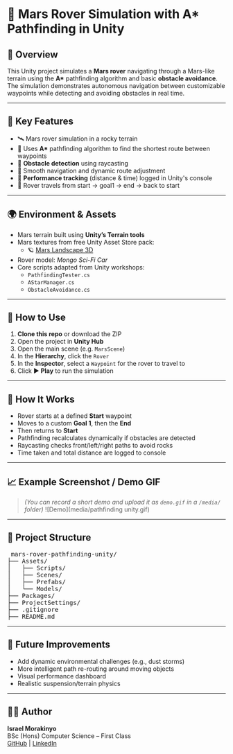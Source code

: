 # 🚀 Mars Rover Simulation with A* Pathfinding in Unity

## 🎯 Overview

This Unity project simulates a **Mars rover** navigating through a Mars-like terrain using the **A\*** pathfinding algorithm and basic **obstacle avoidance**. The simulation demonstrates autonomous navigation between customizable waypoints while detecting and avoiding obstacles in real time.

---

## 🧠 Key Features

- 🛰️ Mars rover simulation in a rocky terrain
- 🌌 Uses **A\*** pathfinding algorithm to find the shortest route between waypoints
- 🧱 **Obstacle detection** using raycasting
- 🤖 Smooth navigation and dynamic route adjustment
- 🧾 **Performance tracking** (distance & time) logged in Unity's console
- 🔁 Rover travels from start → goal1 → end → back to start

---

## 🌍 Environment & Assets

- Mars terrain built using **Unity’s Terrain tools**
- Mars textures from free Unity Asset Store pack:
  - 🪐 [Mars Landscape 3D](https://assetstore.unity.com/packages/3d/environments/landscapes/mars-landscape-3d-175814)
- Rover model: *Mongo Sci-Fi Car*
- Core scripts adapted from Unity workshops:
  - `PathfindingTester.cs`
  - `AStarManager.cs`
  - `ObstacleAvoidance.cs`

---

## 📂 How to Use

1. **Clone this repo** or download the ZIP
2. Open the project in **Unity Hub**
3. Open the main scene (e.g. `MarsScene`)
4. In the **Hierarchy**, click the `Rover`
5. In the **Inspector**, select a `Waypoint` for the rover to travel to
6. Click ▶️ **Play** to run the simulation

---

## 🧪 How It Works

- Rover starts at a defined **Start** waypoint
- Moves to a custom **Goal 1**, then the **End**
- Then returns to **Start**
- Pathfinding recalculates dynamically if obstacles are detected
- Raycasting checks front/left/right paths to avoid rocks
- Time taken and total distance are logged to console

---

## 📈 Example Screenshot / Demo GIF
> *(You can record a short demo and upload it as `demo.gif` in a `/media/` folder)*
![Demo](media/pathfinding unity.gif)

---

## 📁 Project Structure
<pre> mars-rover-pathfinding-unity/
├── Assets/
│   ├── Scripts/
│   ├── Scenes/
│   ├── Prefabs/
│   └── Models/
├── Packages/
├── ProjectSettings/
├── .gitignore
├── README.md
</pre>

---

## 🚧 Future Improvements

- Add dynamic environmental challenges (e.g., dust storms)
- More intelligent path re-routing around moving objects
- Visual performance dashboard
- Realistic suspension/terrain physics

---

## 👨‍💻 Author

**Israel Morakinyo**  
BSc (Hons) Computer Science – First Class  
[GitHub](https://github.com/Crackedizzy) | [LinkedIn](https://www.linkedin.com/in/israel-morakinyo-98b00a204/)
